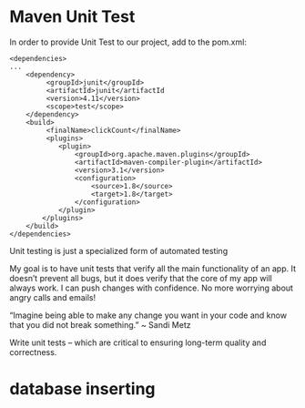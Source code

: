 # Maven Unit Test

In order to provide Unit Test to our project, add to the pom.xml:
```console
<dependencies>
...
    <dependency>
         <groupId>junit</groupId>
         <artifactId>junit</artifactId
         <version>4.11</version>
         <scope>test</scope>
    </dependency>
    <build>
         <finalName>clickCount</finalName>
         <plugins>
            <plugin>
                <groupId>org.apache.maven.plugins</groupId>
                <artifactId>maven-compiler-plugin</artifactId>
                <version>3.1</version>
                <configuration>
                    <source>1.8</source>
                    <target>1.8</target>
                </configuration>
            </plugin>
        </plugins>
    </build>
</dependencies>
```

Unit testing is just a specialized form of automated testing

My goal is to have unit tests that verify all the main functionality of an app. It doesn’t prevent all bugs, but it does verify that the core of my app will always work. I can push changes with confidence. No more worrying about angry calls and emails!


“Imagine being able to make any change you want in your code and know that you did not break something.” ~ Sandi Metz

 Write unit tests – which are critical to ensuring long-term quality and correctness.
 
# database inserting 
